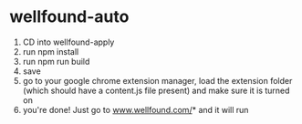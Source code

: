 # wellfound-auto

1. CD into wellfound-apply
2. run npm install
3. run npm run build
4. save
5. go to your google chrome extension manager, load the extension folder (which should have a content.js file present) and make sure it is turned on
6. you're done! Just go to www.wellfound.com/* and it will run
